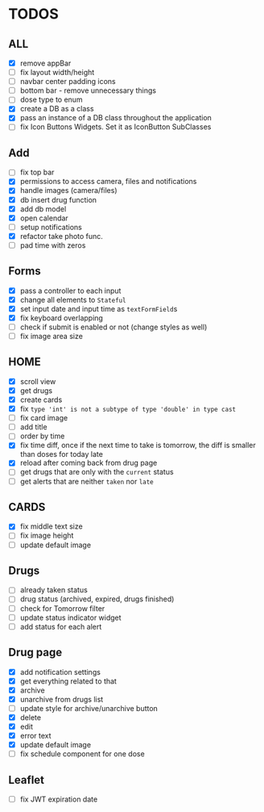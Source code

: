 # TODOS

## ALL

- [x] remove appBar
- [ ] fix layout width/height
- [ ] navbar center padding icons
- [ ] bottom bar - remove unnecessary things
- [ ] dose type to enum
- [x] create a DB as a class
- [x] pass an instance of a DB class throughout the application
- [ ] fix Icon Buttons Widgets. Set it as IconButton SubClasses 

## Add

- [ ] fix top bar
- [x] permissions to access camera, files and notifications
- [x] handle images (camera/files)
- [x] db insert drug function
- [x] add db model
- [x] open calendar
- [ ] setup notifications
- [x] refactor take photo func.
- [ ] pad time with zeros

## Forms

- [x] pass a controller to each input
- [x] change all elements to `Stateful`
- [x] set input date and input time as `textFormField`s
- [x] fix keyboard overlapping
- [ ] check if submit is enabled or not (change styles as well)
- [ ] fix image area size

## HOME

- [x] scroll view
- [x] get drugs
- [x] create cards
- [x] fix `type 'int' is not a subtype of type 'double' in type cast`
- [ ] fix card image
- [ ] add title
- [ ] order by time
- [x] fix time diff, once if the next time to take is tomorrow, the diff is smaller than doses for today late
- [x] reload after coming back from drug page
- [ ] get drugs that are only with the `current` status
- [ ] get alerts that are neither `taken` nor `late`

## CARDS

- [x] fix middle text size
- [ ] fix image height
- [ ] update default image

## Drugs

- [ ] already taken status
- [ ] drug status (archived, expired, drugs finished)
- [ ] check for Tomorrow filter
- [ ] update status indicator widget
- [ ] add status for each alert

## Drug page

- [x] add notification settings
- [x] get everything related to that
- [x] archive
- [x] unarchive from drugs list
- [ ] update style for archive/unarchive button 
- [x] delete
- [x] edit
- [x] error text
- [x] update default image
- [ ] fix schedule component for one dose

## Leaflet

- [ ] fix JWT expiration date
